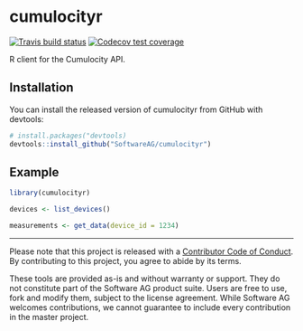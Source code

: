 
<!-- README.md is generated from README.Rmd. Please edit that file -->

# cumulocityr

<!-- badges: start -->

[![Travis build
status](https://travis-ci.org/SoftwareAG/cumulocityr.svg?branch=master)](https://travis-ci.org/SoftwareAG/cumulocityr)
[![Codecov test
coverage](https://codecov.io/gh/SoftwareAG/cumulocityr/branch/master/graph/badge.svg)](https://codecov.io/gh/SoftwareAG/cumulocityr?branch=master)
<!-- badges: end -->

R client for the Cumulocity API.

## Installation

You can install the released version of cumulocityr from GitHub with
devtools:

``` r
# install.packages("devtools)
devtools::install_github("SoftwareAG/cumulocityr")
```

## Example

``` r
library(cumulocityr)

devices <- list_devices()

measurements <- get_data(device_id = 1234)
```

-----

Please note that this project is released with a [Contributor Code of
Conduct](CODE_OF_CONDUCT.md). By contributing to this project, you agree
to abide by its terms.

These tools are provided as-is and without warranty or support. They do
not constitute part of the Software AG product suite. Users are free to
use, fork and modify them, subject to the license agreement. While
Software AG welcomes contributions, we cannot guarantee to include every
contribution in the master project.
